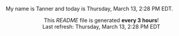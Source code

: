 My name is Tanner and today is Thursday, March 13, 2:28 PM EDT.

<p align="center">This <i>README</i> file is generated <b>every 3 hours</b>!</br>Last refresh: Thursday, March 13, 2:28 PM EDT<br /></p>
